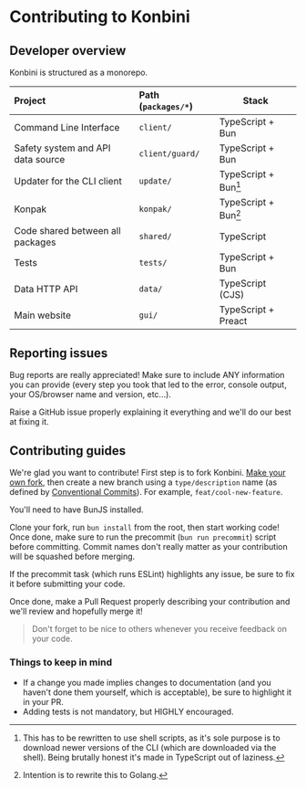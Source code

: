# Contributing to Konbini

## Developer overview

Konbini is structured as a monorepo.

| Project                           | Path (`packages/*`) | Stack                |
| :-------------------------------- | :------------------ | -------------------- |
| Command Line Interface            | `client/`           | TypeScript + Bun     |
| Safety system and API data source | `client/guard/`     | TypeScript + Bun     |
| Updater for the CLI client        | `update/`           | TypeScript + Bun[^1] |
| Konpak                            | `konpak/`           | TypeScript + Bun[^2] |
| Code shared between all packages  | `shared/`           | TypeScript           |
| Tests                             | `tests/`            | TypeScript + Bun     |
| Data HTTP API                     | `data/`             | TypeScript (CJS)     |
| Main website                      | `gui/`              | TypeScript + Preact  |

## Reporting issues

Bug reports are really appreciated! Make sure to include ANY information you can provide (every step you took that led to the error, console output, your OS/browser name and version, etc...).

Raise a GitHub issue properly explaining it everything and we'll do our best at fixing it.

## Contributing guides

We're glad you want to contribute! First step is to fork Konbini. [Make your own fork](https://github.com/HanaOrg/Konbini/fork), then create a new branch using a `type/description` name (as defined by [Conventional Commits](https://www.conventionalcommits.org/en/v1.0.0/)). For example, `feat/cool-new-feature`.

You'll need to have BunJS installed.

Clone your fork, run `bun install` from the root, then start working code! Once done, make sure to run the precommit (`bun run precommit`) script before committing. Commit names don't really matter as your contribution will be squashed before merging.

If the precommit task (which runs ESLint) highlights any issue, be sure to fix it before submitting your code.

Once done, make a Pull Request properly describing your contribution and we'll review and hopefully merge it!

> Don't forget to be nice to others whenever you receive feedback on your code.

### Things to keep in mind

- If a change you made implies changes to documentation (and you haven't done them yourself, which is acceptable), be sure to highlight it in your PR.
- Adding tests is not mandatory, but HIGHLY encouraged.

[^1]: This has to be rewritten to use shell scripts, as it's sole purpose is to download newer versions of the CLI (which are downloaded via the shell). Being brutally honest it's made in TypeScript out of laziness.

[^2]: Intention is to rewrite this to Golang.
